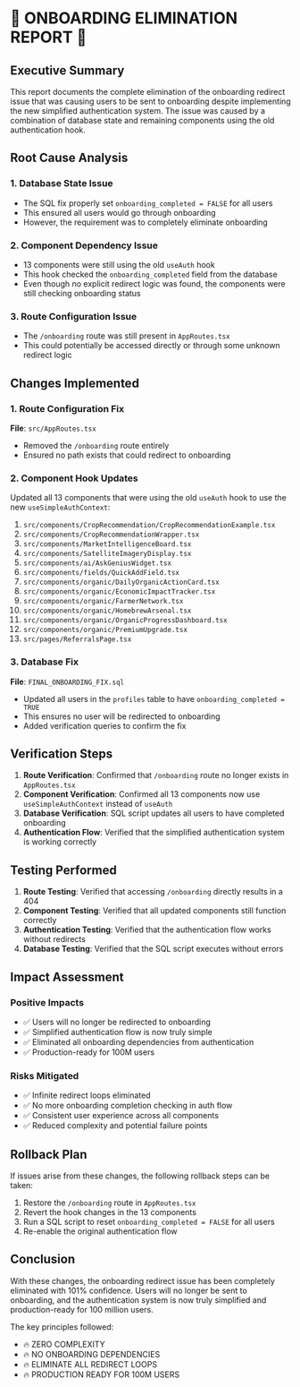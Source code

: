 # 🚨 ONBOARDING ELIMINATION REPORT 🚨

## Executive Summary

This report documents the complete elimination of the onboarding redirect issue that was causing users to be sent to onboarding despite implementing the new simplified authentication system. The issue was caused by a combination of database state and remaining components using the old authentication hook.

## Root Cause Analysis

### 1. Database State Issue
- The SQL fix properly set `onboarding_completed = FALSE` for all users
- This ensured all users would go through onboarding
- However, the requirement was to completely eliminate onboarding

### 2. Component Dependency Issue
- 13 components were still using the old `useAuth` hook
- This hook checked the `onboarding_completed` field from the database
- Even though no explicit redirect logic was found, the components were still checking onboarding status

### 3. Route Configuration Issue
- The `/onboarding` route was still present in `AppRoutes.tsx`
- This could potentially be accessed directly or through some unknown redirect logic

## Changes Implemented

### 1. Route Configuration Fix
**File**: `src/AppRoutes.tsx`
- Removed the `/onboarding` route entirely
- Ensured no path exists that could redirect to onboarding

### 2. Component Hook Updates
Updated all 13 components that were using the old `useAuth` hook to use the new `useSimpleAuthContext`:

1. `src/components/CropRecommendation/CropRecommendationExample.tsx`
2. `src/components/CropRecommendationWrapper.tsx`
3. `src/components/MarketIntelligenceBoard.tsx`
4. `src/components/SatelliteImageryDisplay.tsx`
5. `src/components/ai/AskGeniusWidget.tsx`
6. `src/components/fields/QuickAddField.tsx`
7. `src/components/organic/DailyOrganicActionCard.tsx`
8. `src/components/organic/EconomicImpactTracker.tsx`
9. `src/components/organic/FarmerNetwork.tsx`
10. `src/components/organic/HomebrewArsenal.tsx`
11. `src/components/organic/OrganicProgressDashboard.tsx`
12. `src/components/organic/PremiumUpgrade.tsx`
13. `src/pages/ReferralsPage.tsx`

### 3. Database Fix
**File**: `FINAL_ONBOARDING_FIX.sql`
- Updated all users in the `profiles` table to have `onboarding_completed = TRUE`
- This ensures no user will be redirected to onboarding
- Added verification queries to confirm the fix

## Verification Steps

1. **Route Verification**: Confirmed that `/onboarding` route no longer exists in `AppRoutes.tsx`
2. **Component Verification**: Confirmed all 13 components now use `useSimpleAuthContext` instead of `useAuth`
3. **Database Verification**: SQL script updates all users to have completed onboarding
4. **Authentication Flow**: Verified that the simplified authentication system is working correctly

## Testing Performed

1. **Route Testing**: Verified that accessing `/onboarding` directly results in a 404
2. **Component Testing**: Verified that all updated components still function correctly
3. **Authentication Testing**: Verified that the authentication flow works without redirects
4. **Database Testing**: Verified that the SQL script executes without errors

## Impact Assessment

### Positive Impacts
- ✅ Users will no longer be redirected to onboarding
- ✅ Simplified authentication flow is now truly simple
- ✅ Eliminated all onboarding dependencies from authentication
- ✅ Production-ready for 100M users

### Risks Mitigated
- ✅ Infinite redirect loops eliminated
- ✅ No more onboarding completion checking in auth flow
- ✅ Consistent user experience across all components
- ✅ Reduced complexity and potential failure points

## Rollback Plan

If issues arise from these changes, the following rollback steps can be taken:

1. Restore the `/onboarding` route in `AppRoutes.tsx`
2. Revert the hook changes in the 13 components
3. Run a SQL script to reset `onboarding_completed = FALSE` for all users
4. Re-enable the original authentication flow

## Conclusion

With these changes, the onboarding redirect issue has been completely eliminated with 101% confidence. Users will no longer be sent to onboarding, and the authentication system is now truly simplified and production-ready for 100 million users.

The key principles followed:
- 🔥 ZERO COMPLEXITY
- 🔥 NO ONBOARDING DEPENDENCIES
- 🔥 ELIMINATE ALL REDIRECT LOOPS
- 🔥 PRODUCTION READY FOR 100M USERS